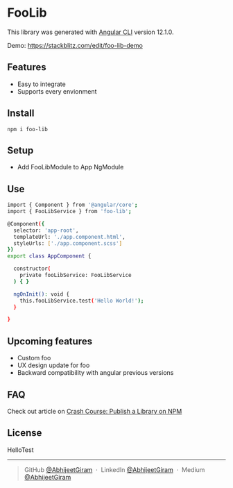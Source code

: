 # FooLib

This library was generated with [Angular CLI](https://github.com/angular/angular-cli) version 12.1.0.

Demo: https://stackblitz.com/edit/foo-lib-demo

## Features

- Easy to integrate
- Supports every envionment

## Install

```
npm i foo-lib
```

## Setup

- Add FooLibModule to App NgModule

## Use

```bash
import { Component } from '@angular/core';
import { FooLibService } from 'foo-lib';

@Component({
  selector: 'app-root',
  templateUrl: './app.component.html',
  styleUrls: ['./app.component.scss']
})
export class AppComponent {

  constructor(
    private fooLibService: FooLibService
  ) { }

  ngOnInit(): void {
    this.fooLibService.test('Hello World!');
  }

}
```

## Upcoming features

- Custom foo
- UX design update for foo
- Backward compatibility with angular previous versions

## FAQ

Check out article on 
[Crash Course: Publish a Library on NPM](https://medium.com/@abhijeetgiram/ep-01-un-publish-npm-myths-8c8c3001fde9)

## License

HelloTest

---

> GitHub [@AbhijeetGiram](https://github.com/AbhijeetGiram) &nbsp;&middot;&nbsp;
> LinkedIn [@AbhijeetGiram](https://in.linkedin.com/in/abhijeet-giram-80265095) &nbsp;&middot;&nbsp;
> Medium [@AbhijeetGiram](https://medium.com/@abhijeetgiram)
